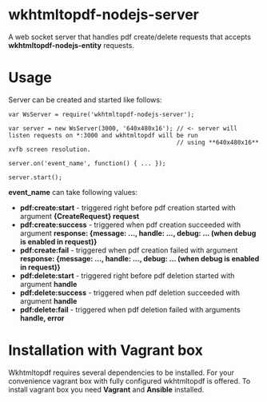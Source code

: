 # wkhtmltopdf-nodejs-server

A web socket server that handles pdf create/delete requests that accepts **wkhtmltopdf-nodejs-entity** requests.

# Usage

Server can be created and started like follows:

```
var WsServer = require('wkhtmltopdf-nodejs-server');

var server = new WsServer(3000, '640x480x16'); // <- server will listen requests on *:3000 and wkhtmltopdf will be run
                                               // using **640x480x16** xvfb screen resolution.

server.on('event_name', function() { ... });

server.start();
```

**event_name** can take following values:

- **pdf:create:start** - triggered right before pdf creation started with argument **{CreateRequest} request**
- **pdf:create:success** - triggered when pdf creation succeeded with argument **response: {message: ..., handle: ..., debug: ... (when debug is enabled in request)}**
- **pdf:create:fail** - triggered when pdf creation failed with argument **response: {message: ..., handle: ..., debug: ... (when debug is enabled in request)}**
- **pdf:delete:start** - triggered right before pdf deletion started with argument **handle**
- **pdf:delete:success** - triggered when pdf deletion succeeded with argument **handle**
- **pdf:delete:fail** - triggered when pdf deletion failed with arguments **handle, error**

# Installation with Vagrant box

Wkhtmltopdf requires several dependencies to be installed. For your convenience vagrant box with fully configured 
wkhtmltopdf is offered. To install vagrant box you need **Vagrant** and **Ansible** installed.
